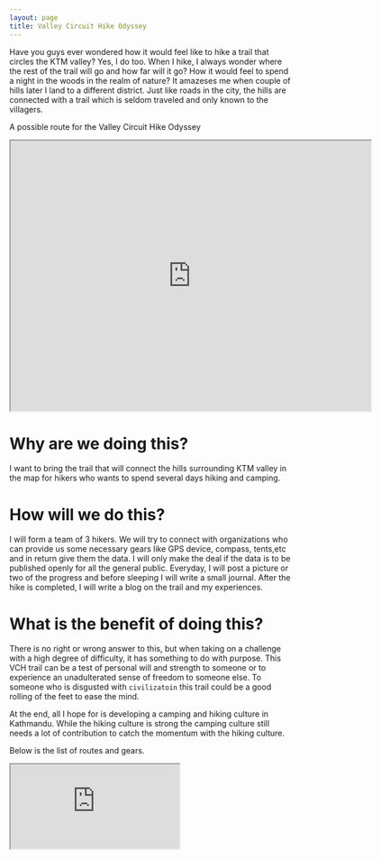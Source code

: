 ```yaml
---
layout: page
title: Valley Circuit Hike Odyssey
---
```


Have you guys ever wondered how it would feel like to hike a trail that circles the KTM valley? Yes, I do too. When I hike, I always wonder where the rest of the trail will go and how far will it go? How it would feel to spend a night in the woods in the realm of nature? It amazeses me when couple of hills later I land to a different district. Just like roads in the city, the hills are connected with a trail which is seldom traveled and only known to the villagers.

A possible route for the Valley Circuit Hike Odyssey
<div class="map-responsive">
	<iframe src="https://www.google.com/maps/d/u/0/embed?mid=1djqcENLVGQ2Lv6XEgh_21x8EDljYWEo-" width="640" height="480"></iframe>  
</div>

# Why are we doing this?

I want to bring the trail that will connect the hills surrounding KTM valley in the map for hikers who wants to spend several days hiking and camping.

# How will we do this?

I will form a team of 3 hikers. We will try to connect with organizations who can provide us some necessary gears like GPS device, compass, tents,etc and in return give them the data. I will only make the deal if the data is to be published openly for all the general public. Everyday, I will post a picture or two of the progress and before sleeping I will write a small journal. After the hike is completed, I will write a blog on the trail and my experiences.

# What is the benefit of doing this?

There is no right or wrong answer to this, but when taking on a challenge with a high degree of difficulty, it has something to do with purpose. This VCH trail can be a test of personal will and strength to someone or to experience an unadulterated sense of freedom to someone else. To someone who is disgusted with `civilizatoin` this trail could be a good rolling of the feet to ease the mind.

At the end, all I hope for is developing a camping and hiking culture in Kathmandu. While the hiking culture is strong the camping culture still needs a lot of contribution to catch the momentum with the hiking culture.

Below is the list of routes and gears.
<div class="map-responsive">
	<iframe src="https://docs.google.com/document/d/e/2PACX-1vRTT5N3K-W2CRy9cqGUvYmwj5ruSXBEPSHAUt9IHRej9A-vlYp2rifB7GhJkvIRlfDFek1k3Tx3KDPu/pub?embedded=true"></iframe>
</div>





